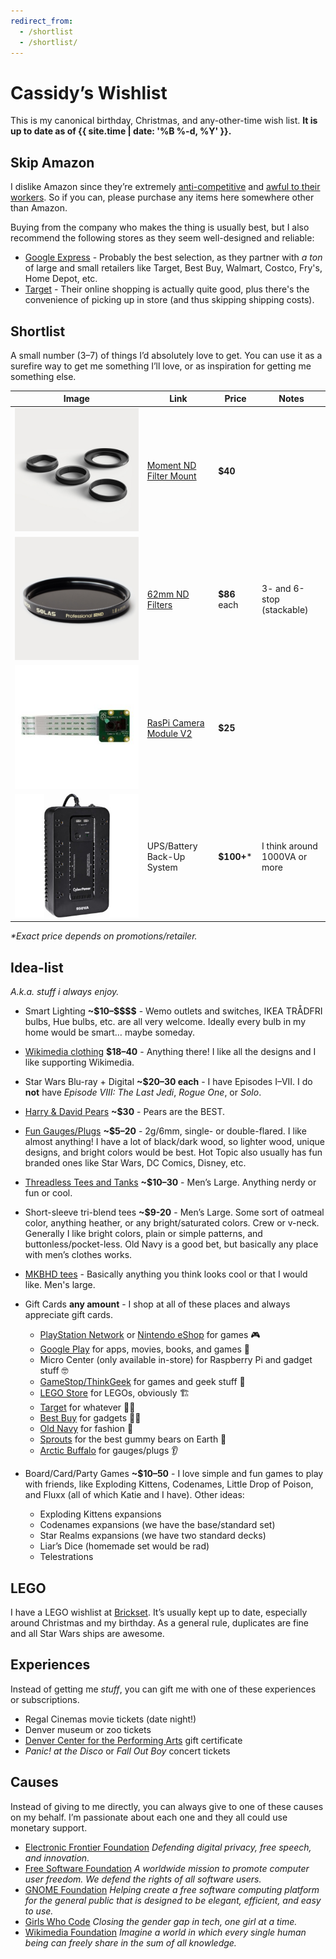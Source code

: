 ```yaml
---
redirect_from:
  - /shortlist
  - /shortlist/
---
```

# Cassidy’s Wishlist

This is my canonical birthday, Christmas, and any-other-time wish list. **It is
up to date as of {{ site.time | date: '%B %-d, %Y' }}.**

## Skip Amazon

I dislike Amazon since they’re extremely [anti-competitive](https://www.yalelawjournal.org/note/amazons-antitrust-paradox) and [awful to their workers](https://gizmodo.com/reminder-amazon-treats-its-employees-like-shit-1792642652). So if you can, please purchase any items here somewhere other than Amazon.

Buying from the company who makes the thing is usually best, but I also recommend the following stores as they seem well-designed and reliable:
- [Google Express](https://express.google.com/) - Probably the best selection, as they partner with _a ton_ of large and small retailers like Target, Best Buy, Walmart, Costco, Fry's, Home Depot, etc.
- [Target](https://target.com) - Their online shopping is actually quite good, plus there's the convenience of picking up in store (and thus skipping shipping costs).

## Shortlist

A small number (3–7) of things I’d absolutely love to get. You can use it as a surefire way to get me something I’ll love, or as inspiration for getting me something else.

| Image                                   | Link                                                                                                 | Price             | Notes                          |
|-----------------------------------------|------------------------------------------------------------------------------------------------------|-------------------|--------------------------------|
| ![ND Mount](/images/moment-nd.jpg)      | [Moment ND Filter Mount](https://www.shopmoment.com/shop/filter-mount-62mm)                          | **$40**           |                                |
| ![ND Filter](/images/nd-filter.jpg)     | [62mm ND Filters](https://www.shopmoment.com/shop/categories/filters)                                | **$86** each      | 3- and 6-stop (stackable)      |
| ![Pi Camera](/images/pi-camera.jpg)     | [RasPi Camera Module V2](http://www.microcenter.com/product/465935/Raspberry_Pi_Camera_Module_V2)    | **$25**           |                                |
| ![UPS](/images/ups.jpg)                 | UPS/Battery Back-Up System                                                                           | **$100+**\*       | I think around 1000VA or more  |

<!--
| ![SmartDesk](/images/smartdesk.jpg)     | [Autonomous SmartDesk DIY](https://www.autonomous.ai/standing-desks/diy-smart-desk-kit)              | **$249**          | Black, Home Edition            |
| ![Lens](/images/moment-macro-lens.jpg)  | [Superfish Moment Lens](https://www.shopmoment.com/shop/categories/all/devices/pixel)                  | **$90**           | |
| ![Wemo](/images/wemo-plug.jpg)          | [Wemo Mini Smart Plug](https://www.belkin.com/us/F7C063-Belkin/p/P-F7C063)                           | **$30**           | I could use a bunch of these!  |
| ![Hue](/images/hue.jpg)                 | [Hue White Starter Kit](http://www2.meethue.com/en-us/p/hue-white-starter-kit-e26/46677472009)       | **$60–100**\*     | 4 bulbs and bridge             |
-->

_\*Exact price depends on promotions/retailer._

## Idea-list

_A.k.a. stuff i always enjoy._

* Smart Lighting **~$10–\$\$\$\$** - Wemo outlets and switches, IKEA TRÅDFRI bulbs, Hue bulbs, etc. are all very welcome. Ideally every bulb in my home would be smart… maybe someday.

* [Wikimedia clothing](https://store.wikimedia.org/collections/men) **$18–40** - Anything there! I like all the designs and I like supporting Wikimedia.

* Star Wars Blu-ray + Digital **~$20–30 each** - I have Episodes I–VII. I do **not** have _Episode VIII: The Last Jedi_, _Rogue One_, or _Solo_.

* [Harry &amp; David Pears](https://www.harryanddavid.com/h/fruit-gift/pears) **~$30** - Pears are the BEST.

* [Fun Gauges/Plugs](https://arcticbuffalo.com/collections/2g-6mm-filter) **~$5–20** - 2g/6mm, single- or double-flared. I like almost anything! I have a lot of black/dark wood, so lighter wood, unique designs, and bright colors would be best. Hot Topic also usually has fun branded ones like Star Wars, DC Comics, Disney, etc.

* [Threadless Tees and Tanks](https://threadless.com) **~$10–30** - Men’s Large. Anything nerdy or fun or cool.

* Short-sleeve tri-blend tees **~$9-20** - Men’s Large. Some sort of oatmeal color, anything heather, or any bright/saturated colors. Crew or v-neck. Generally I like bright colors, plain or simple patterns, and buttonless/pocket-less. Old Navy is a good bet, but basically any place with men’s clothes works.

* [MKBHD tees](http://shop.mkbhd.com) - Basically anything you think looks cool or that I would like. Men's large.

* Gift Cards **any amount** - I shop at all of these places and always appreciate gift cards.
  * [PlayStation Network](https://www.playstation.com/en-us/explore/playstationnetwork/psn-cards/) or [Nintendo eShop](https://www.nintendo.com/giftcards) for games 🎮
  * [Google Play](https://play.google.com/intl/en_us/about/giftcards/) for apps, movies, books, and games 📱
  * Micro Center (only available in-store) for Raspberry Pi and gadget stuff 🤓
  * [GameStop/ThinkGeek](https://www.gamestop.com/gift-cards) for games and geek stuff 🎲
  * [LEGO Store](https://shop.lego.com/en-US/Give-Gift-Card) for LEGOs, obviously 🏗
  * [Target](https://www.target.com/c/target-giftcards/all-occasions/-/N-5xsxtZ5rxa0) for whatever 🤷‍♂️
  * [Best Buy](https://www.bestbuy.com/site/electronics/gift-cards/cat09000.c?id=cat09000#/) for gadgets 👨‍💻
  * [Old Navy](http://oldnavy.gap.com/customerService/info.do?cid=35433) for fashion 🕺
  * [Sprouts](https://www.sprouts.com/giftcards) for the best gummy bears on Earth 👅
  * [Arctic Buffalo](https://arcticbuffalo.com/collections/gift-options/products/gift-card?variant=1040675312) for gauges/plugs 👂

* Board/Card/Party Games **~$10–50** - I love simple and fun games to play with friends, like Exploding Kittens, Codenames, Little Drop of Poison, and Fluxx (all of which Katie and I have). Other ideas:
  * Exploding Kittens expansions
  * Codenames expansions (we have the base/standard set)
  * Star Realms expansions (we have two standard decks)
  * Liar’s Dice (homemade set would be rad)
  * Telestrations

## LEGO

I have a LEGO wishlist at [Brickset](http://brickset.com/sets/wantedby-cassidyjames). It’s usually kept up to date, especially around Christmas and my birthday. As a general rule, duplicates are fine and all Star Wars ships are awesome.

## Experiences

Instead of getting me _stuff_, you can gift me with one of these experiences or subscriptions.

* Regal Cinemas movie tickets (date night!)
* Denver museum or zoo tickets
* [Denver Center for the Performing Arts](https://denvercenter.org) gift certificate
* _Panic! at the Disco_ or _Fall Out Boy_ concert tickets

## Causes

Instead of giving to me directly, you can always give to one of these causes on my behalf. I’m passionate about each one and they all could use monetary support.

* [Electronic Frontier Foundation](https://www.eff.org/) _Defending digital privacy, free speech, and innovation._
* [Free Software Foundation](http://www.fsf.org/) _A worldwide mission to promote computer user freedom. We defend the rights of all software users._
* [GNOME Foundation](https://www.gnome.org/support-gnome/donate/) _Helping create a free software computing platform for the general public that is designed to be elegant, efficient, and easy to use._
* [Girls Who Code](https://girlswhocode.com/) _Closing the gender gap in tech, one girl at a time._
* [Wikimedia Foundation](https://wikimediafoundation.org/) _Imagine a world in which every single human being can freely share in the sum of all knowledge._

